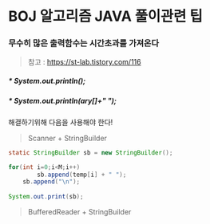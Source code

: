 # BOJ 알고리즘 JAVA 풀이관련 팁

### 무수히 많은 출력함수는 시간초과를 가져온다
> 참고 : https://st-lab.tistory.com/116

##### * System.out.println();
##### * System.out.println(ary[]+" ");

해결하기위해 다음을 사용해야 한다!

> Scanner + StringBuilder

```java
static StringBuilder sb = new StringBuilder();

for(int i=0;i<M;i++)
        sb.append(temp[i] + " ");
    sb.append("\n");
    
System.out.print(sb);
```

> BufferedReader + StringBuilder

